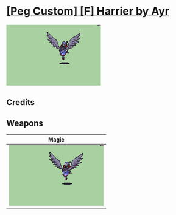 # [\[Peg Custom\] \[F\] Harrier by Ayr](./)

<img src="./6.%20Magic/Magic_000.png" alt="[Peg Custom] [F] Harrier by Ayr standing" />

## Credits



## Weapons


|Magic |
|  :---: |
| <img alt="Magic animation" src="./6.%20Magic/Magic.gif" /> |
